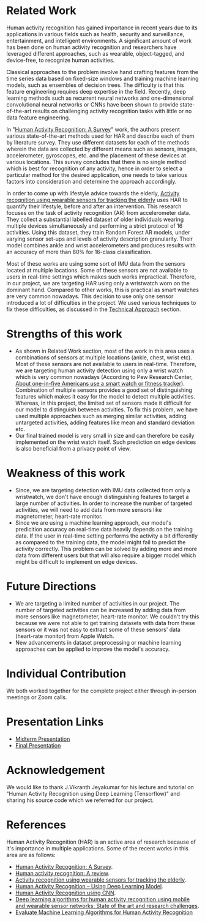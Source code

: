 
# Related Work
Human activity recognition has gained importance in recent years due to its applications in various fields such as health, security and surveillance, entertainment, and intelligent environments. A significant amount of work has been done on human activity recognition and researchers have leveraged different approaches, such as wearable, object-tagged, and device-free, to recognize human activities. 

Classical approaches to the problem involve hand crafting features from the time series data based on fixed-size windows and training machine learning models, such as ensembles of decision trees. The difficulty is that this feature engineering requires deep expertise in the field. Recently, deep learning methods such as recurrent neural networks and one-dimensional convolutional neural networks or CNNs have been shown to provide state-of-the-art results on challenging activity recognition tasks with little or no data feature engineering.

In  "[Human Activity Recognition: A Survey](https://www.sciencedirect.com/science/article/pii/S1877050919310166)" work,  the authors  present  various  state-of-the-art  methods  used for HAR and  describe  each  of  them  by  literature  survey.  They use different datasets for each of the methods wherein the data are collected by different means such as sensors, images, accelerometer, gyroscopes, etc. and the placement of these devices at various locations. This survey concludes that there is no single method which is best for recognition of any activity, hence in order to select a particular method for the desired application, one needs to take various factors into consideration and determine the approach accordingly.

In order to come up with lifestyle advice towards the elderly, [Activity recognition using wearable sensors for tracking the elderly](https://link.springer.com/article/10.1007%2Fs11257-020-09268-2) uses HAR to quantify their lifestyle, before and after an intervention. This research focuses on the task of activity recognition (AR) from accelerometer data. They collect a substantial labelled dataset of older individuals wearing multiple devices simultaneously and performing a strict protocol of 16 activities. Using this dataset, they train Random Forest AR models, under varying sensor set-ups and levels of activity description granularity. Their model combines ankle and wrist accelerometers and produces results with an accuracy of more than 80% for 16-class classification.

Most of these works are using some sort of IMU data from the sensors located at multiple locations. Some of these sensors are not available to users in real-time settings which makes such works impractical. Therefore, in our project, we are targeting HAR using only a wristwatch worn on the dominant hand. Compared to other works, this is practical as smart watches are very common nowadays. This decision to use only one sensor introduced a lot of difficulties in the project. We used various techniques to fix these difficulties, as discussed in the [Technical Approach](https://gargbruin.github.io/WALG/technical.html) section.

# Strengths of this work

* As shown in Related Work section, most of the work in this area uses a combinations of sensors at multiple locations (ankle, chest, wrist etc). Most of these sensors are not available to users in real-time. Therefore, we are targeting human activity detection using only a wrist watch which is very common nowadays (According to Pew Research Center, [About one-in-five Americans use a smart watch or fitness tracker](https://www.pewresearch.org/fact-tank/2020/01/09/about-one-in-five-americans-use-a-smart-watch-or-fitness-tracker/)). Combination of multiple sensors provides a good set of distinguishing features which makes it easy for the model to detect multiple activities. Whereas, in this project, the limited set of sensors made it difficult for our model to distinguish between activities. To fix this problem, we have used multiple approaches such as merging similar activities, adding untargeted activities, adding features like mean and standard deviation etc. 
* Our final trained model is very small in size and can therefore be easily implemented on the wrist watch itself. Such prediction on edge devices is also beneficial from a privacy point of view.

# Weakness of this work

* Since, we are targeting detection with IMU data collected from only a wristwatch, we don't have enough distinguishing features to target a large number of activities. In order to increase the number of targeted activities, we will need to add data from more sensors like magnetometer, heart-rate monitor.
* Since we are using a machine learning approach, our model's predicition accuracy on real-time data heavily depends on the training data. If the user in real-time setting performs the activity a bit differently as compared to the training data, the model might fail to predict the activity correctly. This problem can be solved by adding more and more data from different users but that will also require a bigger model which might be difficult to implement on edge devices. 

# Future Directions

* We are targeting a limited number of activities in our project. The number of targeted activities can be increased by adding data from more sensors like magnetometer, heart-rate monitor. We couldn't try this because we were not able to get training datasets with data from these sensors or it was not easy to extract some of these sensors' data (heart-rate monitor) from Apple Watch.
* New advancements in dataset preprocessing or machine learning approaches can be applied to improve the model's accuracy.

# Individual Contribution
We both worked together for the complete project either through in-person meetings or Zoom calls.

# Presentation Links

* [Midterm Presentation](https://github.com/gargbruin/WALG/blob/main/Presentations/Midterm%20Presentation.pptx)
* [Final Presentation](???)

# Acknowledgement
We would like to thank J.Vikranth Jeyakumar for his lecture and tutorial on "Human Activity Recognition using Deep Learning (Tensorflow)" and sharing his source code which we referred for our project.

# References
Human Activity Recognition (HAR) is an active area of research because of it's importance in multiple applications. Some of the recent works in this area are as follows: 

* [Human Activity Recognition: A Survey](https://www.sciencedirect.com/science/article/pii/S1877050919310166).  
* [Human activity recognition: A review](https://ieeexplore.ieee.org/document/7072750).  
* [Activity recognition using wearable sensors for tracking the elderly](https://link.springer.com/article/10.1007%2Fs11257-020-09268-2).  
* [Human Activity Recognition – Using Deep Learning Model](https://www.geeksforgeeks.org/human-activity-recognition-using-deep-learning-model/).  
* [Human Activity Recognition using CNN](http://www.ijsrp.org/research-paper-0220.php?rp=P989628).  
* [Deep learning algorithms for human activity recognition using mobile and wearable sensor networks: State of the art and research challenges](https://www.sciencedirect.com/science/article/pii/S0957417418302136).  
* [Evaluate Machine Learning Algorithms for Human Activity Recognition](https://machinelearningmastery.com/evaluate-machine-learning-algorithms-for-human-activity-recognition/)
